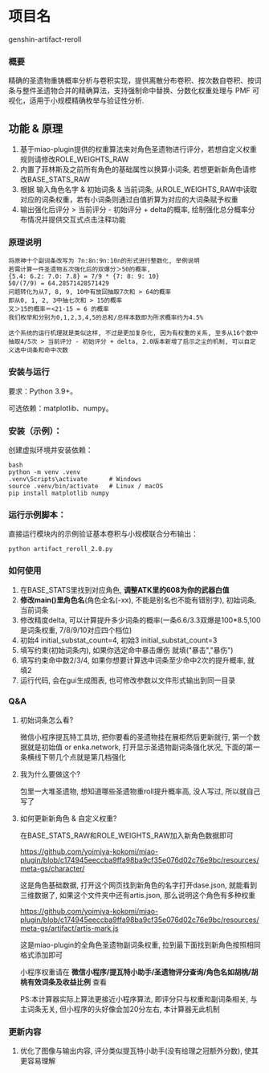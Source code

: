 # 项目名

genshin-artifact-reroll

### 概要

精确的圣遗物重铸概率分析与卷积实现，提供离散分布卷积、按次数自卷积、按词条与整件圣遗物合并的精确算法，支持强制命中替换、分数化权重处理与 PMF 可视化，适用于小规模精确枚举与验证性分析.

## 功能 & 原理

1. 基于miao-plugin提供的权重算法来对角色圣遗物进行评分，若想自定义权重规则请修改ROLE_WEIGHTS_RAW
2. 内置了菲林斯及之前所有角色的基础属性以换算小词条, 若想更新新角色请修改BASE_STATS_RAW
3. 根据 输入角色名字 & 初始词条 & 当前词条, 从ROLE_WEIGHTS_RAW中读取对应的词条权重，若有小词条则通过白值折算为对应的大词条赋予权重
4. 输出强化后评分 > 当前评分 - 初始评分 + delta的概率, 绘制强化总分概率分布情况并提供交互式点击注释功能

### 原理说明

    将原神十个副词条改写为 7n:8n:9n:10n的形式进行整数化, 举例说明
    若需计算一件圣遗物五次强化后的双爆分＞50的概率, 
    {5.4: 6.2: 7.0: 7.8} = 7/9 * {7: 8: 9: 10}
    50/(7/9) = 64.28571428571429 
    问题转化为从7, 8, 9, 10中有放回抽取7次和 > 64的概率
    即从0, 1, 2, 3中抽七次和 > 15的概率
    又＞15的概率＝<21-15 = 6 的概率
    我们枚举和分别为0,1,2,3,4,5的总和/总样本数即为所求概率约为4.5%

    这个系统的运行机理就是类似这样, 不过是更加复杂化, 因为有权重的关系, 至多从16个数中抽取4/5次 > 当前评分 - 初始评分 + delta, 2.0版本新增了启示之尘的机制, 可以自定义选中词条和命中次数        



### 安装与运行
要求：Python 3.9+。

可选依赖：matplotlib、numpy。

### 安装（示例）：

创建虚拟环境并安装依赖：


    bash
    python -m venv .venv
    .venv\Scripts\activate      # Windows
    source .venv/bin/activate   # Linux / macOS
    pip install matplotlib numpy 


### 运行示例脚本：

直接运行模块内的示例验证基本卷积与小规模联合分布输出：

    python artifact_reroll_2.0.py

### 如何使用

1. 在BASE_STATS里找到对应角色, **调整ATK里的608为你的武器白值**
2. **修改main()里角色名**(角色全名(-xx), 不能是别名也不能有错别字), 初始词条, 当前词条
3. 修改精度delta, 可以计算提升多少词条的概率(一条6.6/3.3双爆是100*8.5,100是词条权重, 7/8/9/10对应四个档位)
4. 初始4 initial_substat_count=4, 初始3 initial_substat_count=3
5. 填写约束(初始词条内), 如果你选定命中暴击爆伤 就填("暴击","暴伤")
6. 填写约束命中数2/3/4, 如果你想要计算选中词条至少命中2次的提升概率, 就填2
7. 运行代码, 会在gui生成图表, 也可修改参数以文件形式输出到同一目录

### Q&A 

1. 初始词条怎么看?

    微信小程序提瓦特工具坊, 把你要看的圣遗物挂在展柜然后更新就行, 第一个数据就是初始值 or
    enka.network, 打开显示圣遗物副词条强化状况, 下面的第一条横线下带几个点就是第几档强化

2. 我为什么要做这个?

    包里一大堆圣遗物, 想知道哪些圣遗物重roll提升概率高,  没人写过, 所以就自己写了

3. 如何更新新角色 & 自定义权重?

    在BASE_STATS_RAW和ROLE_WEIGHTS_RAW加入新角色数据即可

    https://github.com/yoimiya-kokomi/miao-plugin/blob/c174945eeccba9ffa98ba9cf35e076d02c76e9bc/resources/meta-gs/character/
    
    这是角色基础数据, 打开这个网页找到新角色的名字打开dase.json, 就能看到三维数据了, 如果这个文件夹中还有artis.json, 那么说明这个角色有多种权重

    https://github.com/yoimiya-kokomi/miao-plugin/blob/c174945eeccba9ffa98ba9cf35e076d02c76e9bc/resources/meta-gs/artifact/artis-mark.js
    
    这是miao-plugin的全角色圣遗物副词条权重, 拉到最下面找到新角色按照相同格式添加即可

    小程序权重请在 **微信小程序/提瓦特小助手/圣遗物评分查询/角色名如胡桃/胡桃有效词条及收益比例** 查看
    
    PS:本计算器实际上算法更接近小程序算法, 即评分只与权重和副词条相关, 与主词条无关, 但小程序的头好像会加20分左右, 本计算器无此机制

### 更新内容

1. 优化了图像与输出内容, 评分类似提瓦特小助手(没有给理之冠额外分数), 使其更容易理解